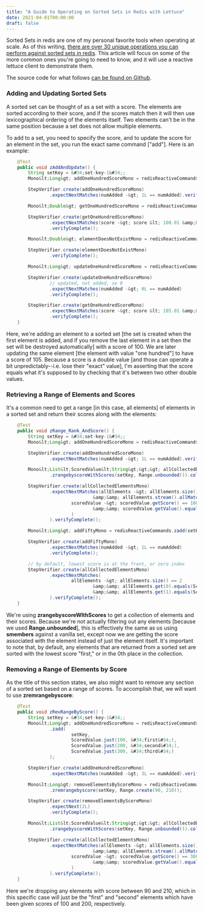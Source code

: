 ```yaml
---
title: "A Guide to Operating on Sorted Sets in Redis with Lettuce"
date: 2021-04-01T00:00:00
draft: false
---
```


Sorted Sets in redis are one of my personal favorite tools when operating at scale. As of this writing, [there are over 30 unique operations you can perform against sorted sets in redis](https://redis.io/commands/#sorted_set). This article will focus on some of the more common ones you&#39;re going to need to know, and it will use a reactive lettuce client to demonstrate them.

The source code for what follows [can be found on Github](https://github.com/nfisher23/reactive-programming-webflux).

### Adding and Updating Sorted Sets

A sorted set can be thought of as a set with a score. The elements are sorted according to their score, and if the scores match then it will then use lexicographical ordering of the elements itself. Two elements can&#39;t be in the same position because a set does not allow multiple elements.

To add to a set, you need to specify the score, and to update the score for an element in the set, you run the exact same command \[&#34;add&#34;\]. Here is an example:

``` java
    @Test
    public void zAddAndUpdate() {
        String setKey = &#34;set-key-1&#34;;
        Mono&lt;Long&gt; addOneHundredScoreMono = redisReactiveCommands.zadd(setKey, ScoredValue.just(100, &#34;one hundred&#34;));

        StepVerifier.create(addOneHundredScoreMono)
                .expectNextMatches(numAdded -&gt; 1L == numAdded).verifyComplete();

        Mono&lt;Double&gt; getOneHundredScoreMono = redisReactiveCommands.zscore(setKey, &#34;one hundred&#34;);

        StepVerifier.create(getOneHundredScoreMono)
                .expectNextMatches(score -&gt; score &lt; 100.01 &amp;&amp; score &gt; 99.99)
                .verifyComplete();

        Mono&lt;Double&gt; elementDoesNotExistMono = redisReactiveCommands.zscore(setKey, &#34;not here&#34;);

        StepVerifier.create(elementDoesNotExistMono)
                .verifyComplete();

        Mono&lt;Long&gt; updateOneHundredScoreMono = redisReactiveCommands.zadd(setKey, ScoredValue.just(105, &#34;one hundred&#34;));

        StepVerifier.create(updateOneHundredScoreMono)
                // updated, not added, so 0
                .expectNextMatches(numAdded -&gt; 0L == numAdded)
                .verifyComplete();

        StepVerifier.create(getOneHundredScoreMono)
                .expectNextMatches(score -&gt; score &lt; 105.01 &amp;&amp; score &gt; 104.99)
                .verifyComplete();
    }

```

Here, we&#39;re adding an element to a sorted set \[the set is created when the first element is added, and if you remove the last element in a set then the set will be destroyed automatically\] with a score of 100. We are later updating the same element \[the element with value &#34;one hundred&#34;\] to have a score of 105. Because a score is a double value \[and those can operate a bit unpredictably--i.e. lose their &#34;exact&#34; value\], I&#39;m asserting that the score equals what it&#39;s supposed to by checking that it&#39;s between two other double values.

### Retrieving a Range of Elements and Scores

It&#39;s a common need to get a range \[in this case, all elements\] of elements in a sorted set and return their scores along with the elements:

``` java
    @Test
    public void zRange_Rank_AndScore() {
        String setKey = &#34;set-key-1&#34;;
        Mono&lt;Long&gt; addOneHundredScoreMono = redisReactiveCommands.zadd(setKey, ScoredValue.just(100, &#34;one hundred&#34;));

        StepVerifier.create(addOneHundredScoreMono)
                .expectNextMatches(numAdded -&gt; 1L == numAdded).verifyComplete();

        Mono&lt;List&lt;ScoredValue&lt;String&gt;&gt;&gt; allCollectedElementsMono = redisReactiveCommands
                .zrangebyscoreWithScores(setKey, Range.unbounded()).collectList();

        StepVerifier.create(allCollectedElementsMono)
                .expectNextMatches(allElements -&gt; allElements.size() == 1
                                &amp;&amp; allElements.stream().allMatch(
                        scoredValue -&gt; scoredValue.getScore() == 100
                                &amp;&amp; scoredValue.getValue().equals(&#34;one hundred&#34;)
                        )
                ).verifyComplete();

        Mono&lt;Long&gt; addFiftyMono = redisReactiveCommands.zadd(setKey, ScoredValue.just(50, &#34;fifty&#34;));

        StepVerifier.create(addFiftyMono)
                .expectNextMatches(numAdded -&gt; 1L == numAdded)
                .verifyComplete();

        // by default, lowest score is at the front, or zero index
        StepVerifier.create(allCollectedElementsMono)
                .expectNextMatches(
                        allElements -&gt; allElements.size() == 2
                                &amp;&amp; allElements.get(0).equals(ScoredValue.just(50, &#34;fifty&#34;))
                                &amp;&amp; allElements.get(1).equals(ScoredValue.just(100, &#34;one hundred&#34;))
                ).verifyComplete();
    }

```

We&#39;re using **zrangebyscoreWIthScores** to get a collection of elements and their scores. Because we&#39;re not actually filtering out any elements \[because we used **Range.unbounded**\], this is effectively the same as us using **smembers** against a vanilla set, except now we are getting the score associated with the element instead of just the element itself. It&#39;s important to note that, by default, any elements that are returned from a sorted set are sorted with the lowest score &#34;first,&#34; or in the 0th place in the collection.

### Removing a Range of Elements by Score

As the title of this section states, we also might want to remove any section of a sorted set based on a range of scores. To accomplish that, we will want to use **zremrangebyscore**:

``` java
    @Test
    public void zRevRangeByScore() {
        String setKey = &#34;set-key-1&#34;;
        Mono&lt;Long&gt; addOneHundredScoreMono = redisReactiveCommands
                .zadd(
                        setKey,
                        ScoredValue.just(100, &#34;first&#34;),
                        ScoredValue.just(200, &#34;second&#34;),
                        ScoredValue.just(300, &#34;third&#34;)
                );

        StepVerifier.create(addOneHundredScoreMono)
                .expectNextMatches(numAdded -&gt; 3L == numAdded).verifyComplete();

        Mono&lt;Long&gt; removeElementsByScoreMono = redisReactiveCommands
                .zremrangebyscore(setKey, Range.create(90, 210));

        StepVerifier.create(removeElementsByScoreMono)
                .expectNext(2L)
                .verifyComplete();

        Mono&lt;List&lt;ScoredValue&lt;String&gt;&gt;&gt; allCollectedElementsMono = redisReactiveCommands
                .zrangebyscoreWithScores(setKey, Range.unbounded()).collectList();

        StepVerifier.create(allCollectedElementsMono)
                .expectNextMatches(allElements -&gt; allElements.size() == 1
                                &amp;&amp; allElements.stream().allMatch(
                        scoredValue -&gt; scoredValue.getScore() == 300
                                &amp;&amp; scoredValue.getValue().equals(&#34;third&#34;)
                        )
                ).verifyComplete();
    }

```

Here we&#39;re dropping any elements with score between 90 and 210, which in this specific case will just be the &#34;first&#34; and &#34;second&#34; elements which have been given scores of 100 and 200, respectively.


